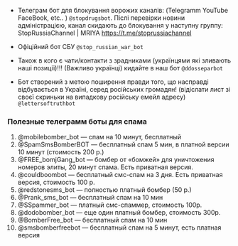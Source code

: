 - Телеграм бот для блокування ворожих каналів: (Telegramm YouTube FaceBook, etc.. ) `@stopdrugsbot`. Післі перевірки новини адміністрацією, канал скидають до блокування у наступну группу: StopRussiaChannel | MRIYA  https://t.me/stoprussiachannel 
 - Офіційний бот СБУ `@stop_russian_war_bot`
- Також в кого є чати/контакти з зрадниками (українцями які зливають наші позиції)!!! (Важливо українці) кидайте в наш бот `@ddosseparbot`

- Бот створений з метою поширення правди того, що насправді відбувається в Україні, серед російських громадян! (відіслати лист зі своєї скриньки на випадкову російську емейл адресу) `@lettersoftruthbot`

### Полезные телеграмм боты для спама
1. @mobilebomber_bot — спам на 10 минут, бесплатный 
2. @SpamSmsBomberBOT — бесплатный спам 5 мин, в платной версии 10 минут (стоимость 200 р.)
3. @FREE_bomjGang_bot — бомбер от «бомжей» для уничтожения номеров элиты, 20 минут спама. Есть приватная версия. 
4. @couldboombot — бесплатный смс-спам на 3 дня. Есть приватная версия, стоимость 100 р.
5. @redstonesms_bot — полностью платный бомбер (50 р.)
6. @Prank_sms_bot — бесплатный спам на 10 мин
7. @SSpammer_bot — платный смс-спаммер, стоимость 100р. 
8. @dodobomber_bot — еще один платный бомбер, стоимость 300р. 
9. @BomberFree_bot — бесплатный спам на 10 мин 
10. @smsbomberfreebot — бесплатный спам на 5 минут, есть платная версия